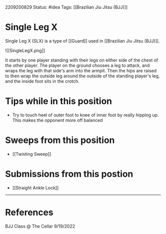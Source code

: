 2209200829
Status: #idea
Tags: [[Brazilian Jiu Jitsu (BJJ)]]

# Single Leg X

Single Leg X (SLX) is a type of [[Guard]] used in [[Brazilian Jiu Jitsu (BJJ)]]. 

![[SingleLegX.png]]

It starts by one player standing with their legs on either side of the chest of the other player. The player on the ground chooses a leg to attack, and wraps the leg with that side's arm into the armpit. Then the hips are raised to then wrap the outside leg around the outside of the standing player's leg, and the inside foot sits in the crotch.

# Tips while in this position
* Try to touch heel of outer foot to knee of inner foot by really hipping up. This makes the opponent more off balanced

# Sweeps from this position
* [[Twisting Sweep]]

# Submissions from this postion
* [[Straight Ankle Lock]]

---
# References
BJJ Class @ The Cellar 9/19/2022